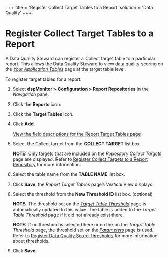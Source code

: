 +++
title = 'Register Collect Target Tables to a Report'
solution = 'Data Quality'
+++

# Register Collect Target Tables to a Report

A Data Quality Steward can register a Collect target table to a
particular report. This allows the Data Quality Steward to view data
quality scoring on the *[Your Application
Tables](../Page_Desc/Your_Application_Tables)* page at the target
table level.

To register target tables for a report:

1.  Select **dspMonitor \> Configuration \> Report Repositories** in the
    *Navigation* pane.

2.  Click the **Reports** icon.

3.  Click the **Target Tables** icon.

4.  Click **Add**.
    
    [View the field descriptions for the Report Target Tables
    page](../Page_Desc/Report_Target_Tables%20H)

5.  Select the Collect target from the **COLLECT TARGET** list box.
    
    **NOTE:** Only targets that are included on the *[Repository Collect
    Targets](../Page_Desc/Repository_Collect_Target)* page are
    displayed. Refer to [Register Collect Targets to a Report
    Repository](Register_Collect_Targets_to_a_Report_Repository) for
    more information.

6.  Select the table name from the **TABLE NAME** list box.

7.  Click **Save**; the *Report Target Tables* page’s *Vertical* View
    displays.

8.  Select the threshold from the **New Threshold ID** list box.
    (optional)
    
    **NOTE:** The threshold set on the *[Target Table
    Threshold](../Page_Desc/Target_Table_Threshold)* page is
    automatically updated to this value. The table is added to the
    *Target Table Threshold* page if it did not already exist there.
    
    **NOTE:** If no threshold is selected here or on the on the *Target
    Table Threshold* page, the threshold set on the
    *[Parameters](../Page_Desc/Parameters)* page is used. Refer to
    [Register Data Quality Score
    Thresholds](Populate_Configuration_Tables#Register_Data_Quality_Score_Thresholds)
    for more information about thresholds.

9.  Click **Save**.
